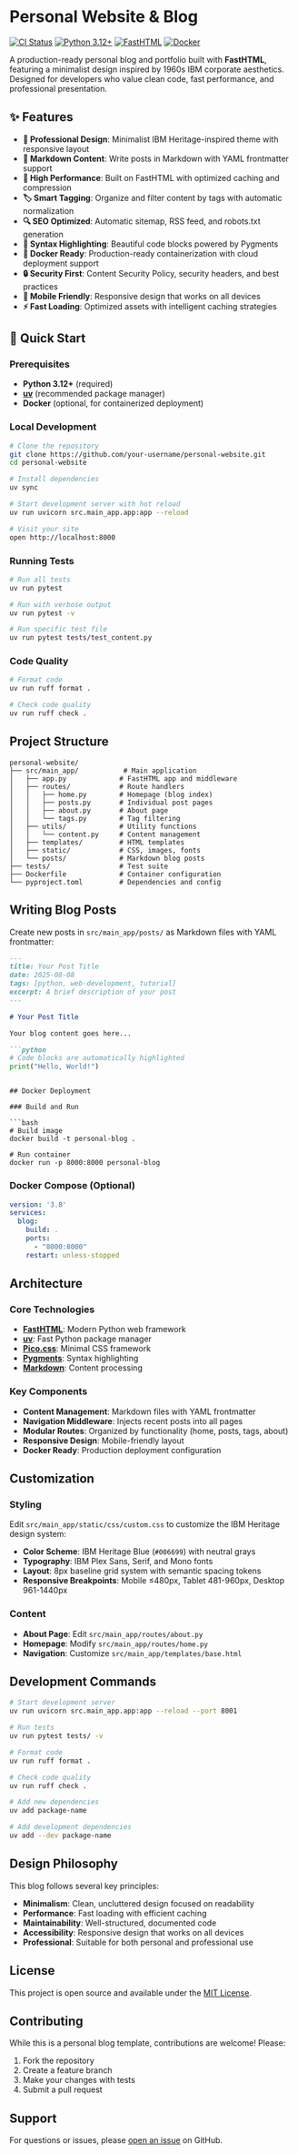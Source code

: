 # Personal Website & Blog

[![CI Status](https://github.com/jackmcpherson/personal-website/actions/workflows/ci.yml/badge.svg)](https://github.com/jackmcpherson/personal-website/actions)
[![Python 3.12+](https://img.shields.io/badge/python-3.12+-blue.svg)](https://www.python.org/downloads/)
[![FastHTML](https://img.shields.io/badge/FastHTML-modern-green.svg)](https://fastht.ml/)
[![Docker](https://img.shields.io/badge/docker-ready-blue.svg)](https://www.docker.com/)

A production-ready personal blog and portfolio built with **FastHTML**, featuring a minimalist design inspired by 1960s IBM corporate aesthetics. Designed for developers who value clean code, fast performance, and professional presentation.

## ✨ Features

- **🎨 Professional Design**: Minimalist IBM Heritage-inspired theme with responsive layout
- **📝 Markdown Content**: Write posts in Markdown with YAML frontmatter support
- **🚀 High Performance**: Built on FastHTML with optimized caching and compression
- **🏷️ Smart Tagging**: Organize and filter content by tags with automatic normalization
- **🔍 SEO Optimized**: Automatic sitemap, RSS feed, and robots.txt generation
- **🎯 Syntax Highlighting**: Beautiful code blocks powered by Pygments
- **🐳 Docker Ready**: Production-ready containerization with cloud deployment support
- **🔒 Security First**: Content Security Policy, security headers, and best practices
- **📱 Mobile Friendly**: Responsive design that works on all devices
- **⚡ Fast Loading**: Optimized assets with intelligent caching strategies

## 🚀 Quick Start

### Prerequisites

- **Python 3.12+** (required)
- **[uv](https://docs.astral.sh/uv/)** (recommended package manager)
- **Docker** (optional, for containerized deployment)

### Local Development

```bash
# Clone the repository
git clone https://github.com/your-username/personal-website.git
cd personal-website

# Install dependencies
uv sync

# Start development server with hot reload
uv run uvicorn src.main_app.app:app --reload

# Visit your site
open http://localhost:8000
```

### Running Tests

```bash
# Run all tests
uv run pytest

# Run with verbose output
uv run pytest -v

# Run specific test file
uv run pytest tests/test_content.py
```

### Code Quality

```bash
# Format code
uv run ruff format .

# Check code quality
uv run ruff check .
```

## Project Structure

```
personal-website/
├── src/main_app/           # Main application
│   ├── app.py             # FastHTML app and middleware
│   ├── routes/            # Route handlers
│   │   ├── home.py        # Homepage (blog index)
│   │   ├── posts.py       # Individual post pages
│   │   ├── about.py       # About page
│   │   └── tags.py        # Tag filtering
│   ├── utils/             # Utility functions
│   │   └── content.py     # Content management
│   ├── templates/         # HTML templates
│   ├── static/            # CSS, images, fonts
│   └── posts/             # Markdown blog posts
├── tests/                 # Test suite
├── Dockerfile             # Container configuration
└── pyproject.toml         # Dependencies and config
```

## Writing Blog Posts

Create new posts in `src/main_app/posts/` as Markdown files with YAML frontmatter:

```markdown
---
title: Your Post Title
date: 2025-08-08
tags: [python, web-development, tutorial]
excerpt: A brief description of your post
---

# Your Post Title

Your blog content goes here...

```python
# Code blocks are automatically highlighted
print("Hello, World!")
```
```

## Docker Deployment

### Build and Run

```bash
# Build image
docker build -t personal-blog .

# Run container
docker run -p 8000:8000 personal-blog
```

### Docker Compose (Optional)

```yaml
version: '3.8'
services:
  blog:
    build: .
    ports:
      - "8000:8000"
    restart: unless-stopped
```

## Architecture

### Core Technologies

- **[FastHTML](https://www.fastht.ml/)**: Modern Python web framework
- **[uv](https://docs.astral.sh/uv/)**: Fast Python package manager  
- **[Pico.css](https://picocss.com/)**: Minimal CSS framework
- **[Pygments](https://pygments.org/)**: Syntax highlighting
- **[Markdown](https://python-markdown.github.io/)**: Content processing

### Key Components

- **Content Management**: Markdown files with YAML frontmatter
- **Navigation Middleware**: Injects recent posts into all pages
- **Modular Routes**: Organized by functionality (home, posts, tags, about)
- **Responsive Design**: Mobile-friendly layout
- **Docker Ready**: Production deployment configuration

## Customization

### Styling

Edit `src/main_app/static/css/custom.css` to customize the IBM Heritage design system:
- **Color Scheme**: IBM Heritage Blue (`#006699`) with neutral grays
- **Typography**: IBM Plex Sans, Serif, and Mono fonts
- **Layout**: 8px baseline grid system with semantic spacing tokens
- **Responsive Breakpoints**: Mobile ≤480px, Tablet 481-960px, Desktop 961-1440px

### Content

- **About Page**: Edit `src/main_app/routes/about.py`
- **Homepage**: Modify `src/main_app/routes/home.py`
- **Navigation**: Customize `src/main_app/templates/base.html`

## Development Commands

```bash
# Start development server
uv run uvicorn src.main_app.app:app --reload --port 8001

# Run tests
uv run pytest tests/ -v

# Format code  
uv run ruff format .

# Check code quality
uv run ruff check .

# Add new dependencies
uv add package-name

# Add development dependencies  
uv add --dev package-name
```

## Design Philosophy

This blog follows several key principles:

- **Minimalism**: Clean, uncluttered design focused on readability
- **Performance**: Fast loading with efficient caching
- **Maintainability**: Well-structured, documented code
- **Accessibility**: Responsive design that works on all devices
- **Professional**: Suitable for both personal and professional use

## License

This project is open source and available under the [MIT License](LICENSE).

## Contributing

While this is a personal blog template, contributions are welcome! Please:

1. Fork the repository
2. Create a feature branch
3. Make your changes with tests
4. Submit a pull request

## Support

For questions or issues, please [open an issue](https://github.com/your-username/personal-website/issues) on GitHub.